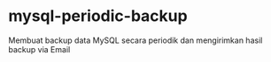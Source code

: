 # mysql-periodic-backup
Membuat backup data MySQL secara periodik dan mengirimkan hasil backup via Email
